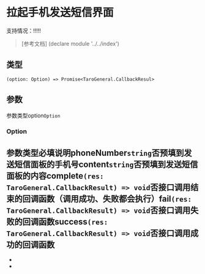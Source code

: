 # 拉起手机发送短信界面
支持情况：!!!!!
> [参考文档]
> (declare module '../../index')

## 类型[​](sendSms.html#类型)
```tsx
(option: Option) => Promise<TaroGeneral.CallbackResul>
```

## 参数[​](sendSms.html#参数)
参数类型option`Option`
### Option[​](sendSms.html#option)
参数类型必填说明phoneNumber`string`否预填到发送短信面板的手机号content`string`否预填到发送短信面板的内容complete`(res: TaroGeneral.CallbackResult) => void`否接口调用结束的回调函数（调用成功、失败都会执行）fail`(res: TaroGeneral.CallbackResult) => void`否接口调用失败的回调函数success`(res: TaroGeneral.CallbackResult) => void`否接口调用成功的回调函数
- 
- 

-
